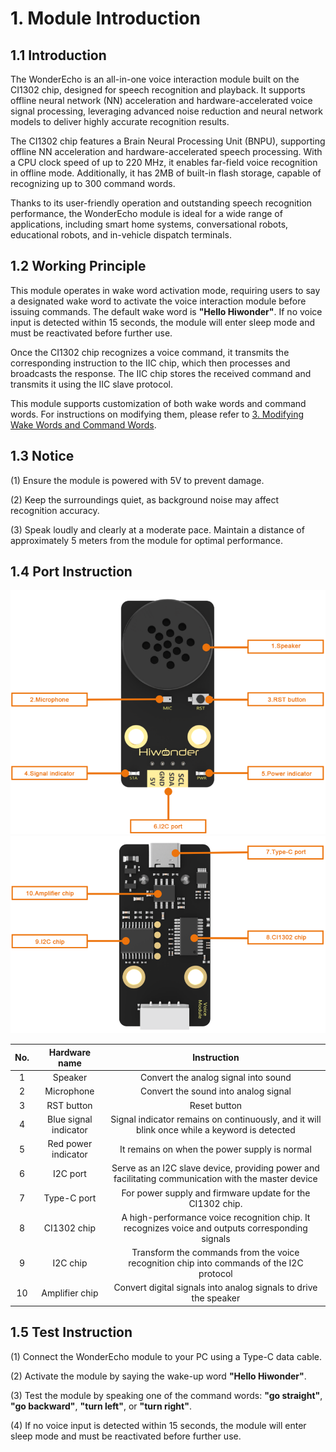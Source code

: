 # 1. Module Introduction

## 1.1 Introduction

The WonderEcho is an all-in-one voice interaction module built on the CI1302 chip, designed for speech recognition and playback. It supports offline neural network (NN) acceleration and hardware-accelerated voice signal processing, leveraging advanced noise reduction and neural network models to deliver highly accurate recognition results.

The CI1302 chip features a Brain Neural Processing Unit (BNPU), supporting offline NN acceleration and hardware-accelerated speech processing. With a CPU clock speed of up to 220 MHz, it enables far-field voice recognition in offline mode. Additionally, it has 2MB of built-in flash storage, capable of recognizing up to 300 command words.

Thanks to its user-friendly operation and outstanding speech recognition performance, the WonderEcho module is ideal for a wide range of applications, including smart home systems, conversational robots, educational robots, and in-vehicle dispatch terminals.

## 1.2 Working Principle

This module operates in wake word activation mode, requiring users to say a designated wake word to activate the voice interaction module before issuing commands. The default wake word is **"Hello Hiwonder"**. If no voice input is detected within 15 seconds, the module will enter sleep mode and must be reactivated before further use.

Once the CI1302 chip recognizes a voice command, it transmits the corresponding instruction to the IIC chip, which then processes and broadcasts the response. The IIC chip stores the received command and transmits it using the IIC slave protocol.

This module supports customization of both wake words and command words. For instructions on modifying them, please refer to [3. Modifying Wake Words and Command Words](3_Modify_Wake_up_and_Command_Words.md).

## 1.3 Notice

(1) Ensure the module is powered with 5V to prevent damage.

(2) Keep the surroundings quiet, as background noise may affect recognition accuracy.

(3) Speak loudly and clearly at a moderate pace. Maintain a distance of approximately 5 meters from the module for optimal performance.

## 1.4 Port Instruction

<img src="../_static/media/chapter_1/image3.png" class="common_img" style="width:650px;"/>

<img src="../_static/media/chapter_1/image4.png" class="common_img" style="width:650px;"/>

| **No.** | **Hardware name** | **Instruction** |
| :--: | :--: | :--: |
| 1 | Speaker | Convert the analog signal into sound |
| 2 | Microphone | Convert the sound into analog signal |
| 3 | RST button | Reset button |
| 4 | Blue signal indicator | Signal indicator remains on continuously, and it will blink once while a keyword is detected |
| 5 | Red power indicator | It remains on when the power supply is normal |
| 6 | I2C port | Serve as an I2C slave device, providing power and facilitating communication with the master device |
| 7 | Type-C port | For power supply and firmware update for the CI1302 chip. |
| 8 | CI1302 chip | A high-performance voice recognition chip. It recognizes voice and outputs corresponding signals |
| 9 | I2C chip | Transform the commands from the voice recognition chip into commands of the I2C protocol |
| 10 | Amplifier chip | Convert digital signals into analog signals to drive the speaker |

## 1.5 Test Instruction

(1) Connect the WonderEcho module to your PC using a Type-C data cable.

(2) Activate the module by saying the wake-up word **"Hello Hiwonder"**.

(3) Test the module by speaking one of the command words: **"go straight"**, **"go backward"**, **"turn left"**, or **"turn right"**.

(4) If no voice input is detected within 15 seconds, the module will enter sleep mode and must be reactivated before further use.